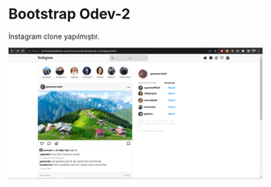 # Bootstrap Odev-2

İnstagram clone yapılmıştır.

![odev-2](./screenshots/Bootstrap-odev2.png?raw=true)
